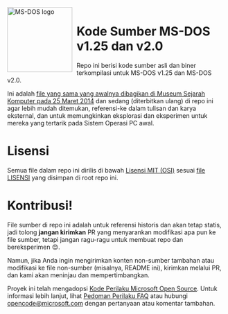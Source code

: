 <img width="150" height="150" align="left" style="float: left; margin: 0 10px 0 0;" alt="MS-DOS logo" src="https://github.com/Microsoft/MS-DOS/blob/master/msdos-logo.png">   

# Kode Sumber MS-DOS v1.25 dan v2.0
Repo ini berisi kode sumber asli dan biner terkompilasi untuk MS-DOS v1.25 dan MS-DOS v2.0.

Ini adalah [file yang sama yang awalnya dibagikan di Museum Sejarah Komputer pada 25 Maret 2014]( http://www.computerhistory.org/atchm/microsoft-ms-dos-early-source-code/) dan sedang (diterbitkan ulang) di repo ini agar lebih mudah ditemukan, referensi-ke dalam tulisan dan karya eksternal, dan untuk memungkinkan eksplorasi dan eksperimen untuk mereka yang tertarik pada Sistem Operasi PC awal.

# Lisensi
Semua file dalam repo ini dirilis di bawah [Lisensi MIT (OSI)](https://en.wikipedia.org/wiki/MIT_License) sesuai [file LISENSI](https://github.com/Microsoft/MS-DOS/blob/master/LICENSE.md) yang disimpan di root repo ini.

# Kontribusi!
File sumber di repo ini adalah untuk referensi historis dan akan tetap statis, jadi tolong **jangan kirimkan** PR yang menyarankan modifikasi apa pun ke file sumber, tetapi jangan ragu-ragu untuk membuat repo dan bereksperimen 😊.

Namun, jika Anda ingin mengirimkan konten non-sumber tambahan atau modifikasi ke file non-sumber (misalnya, README ini), kirimkan melalui PR, dan kami akan meninjau dan mempertimbangkan.

Proyek ini telah mengadopsi [Kode Perilaku Microsoft Open Source](https://opensource.microsoft.com/codeofconduct/). Untuk informasi lebih lanjut, lihat [Pedoman Perilaku FAQ](https://opensource.microsoft.com/codeofconduct/faq/) atau hubungi [opencode@microsoft.com](mailto:opencode@microsoft.com) dengan pertanyaan atau komentar tambahan.
